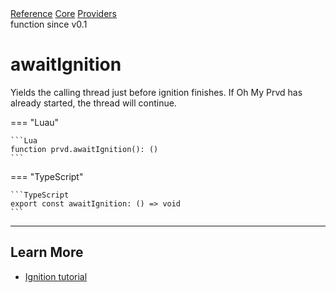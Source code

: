 <div class="ompdoc-api-breadcrumbs">
<a href="../../../">Reference</a>
<a href="../../">Core</a>
<a href="../">Providers</a>
</div>

<div class="ompdoc-api-tags">
<span>function</span>
<span>since v0.1</span>
</div>

# awaitIgnition

Yields the calling thread just before ignition finishes. If Oh My Prvd has
already started, the thread will continue.

=== "Luau"

    ```Lua
    function prvd.awaitIgnition(): ()
    ```

=== "TypeScript"

    ```TypeScript
    export const awaitIgnition: () => void
    ```

---

## Learn More

- [Ignition tutorial](../../../tutorials/fundamentals/ignition.md)
